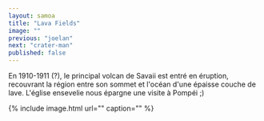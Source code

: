 ```yaml
---
layout: samoa
title: "Lava Fields"
image: ""
previous: "joelan"
next: "crater-man"
published: false
---
```


En 1910-1911 (?), le principal volcan de Savaii est entré en éruption, recouvrant la région entre son sommet et l'océan d'une épaisse couche de lave. L'église ensevelie nous épargne une visite à Pompéi ;)

{% include image.html url="" caption="" %}